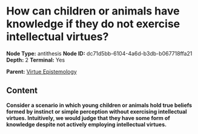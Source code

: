 # How can children or animals have knowledge if they do not exercise intellectual virtues?

**Node Type:** antithesis
**Node ID:** dc71d5bb-6104-4a6d-b3db-b067718ffa21
**Depth:** 2
**Terminal:** Yes

**Parent:** [Virtue Epistemology](virtue-epistemology.md)

## Content

**Consider a scenario in which young children or animals hold true beliefs formed by instinct or simple perception without exercising intellectual virtues. Intuitively, we would judge that they have some form of knowledge despite not actively employing intellectual virtues.**
